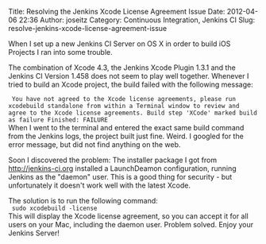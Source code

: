 Title: Resolving the Jenkins Xcode License Agreement Issue
Date: 2012-04-06 22:36
Author: joseitz
Category: Continuous Integration, Jenkins CI
Slug: resolve-jenkins-xcode-license-agreement-issue

When I set up a new Jenkins CI Server on OS X in order to build iOS
Projects I ran into some trouble.

The combination of Xcode 4.3, the Jenkins Xcode Plugin 1.3.1 and the
Jenkins CI Version 1.458 does not seem to play well together. Whenever I
tried to build an Xcode project, the build failed with the following
message:  

` You have not agreed to the Xcode license agreements, please run xcodebuild standalone from within a Terminal window to review and agree to the Xcode license agreements. Build step 'XCode' marked build as failure Finished: FAILURE`  
When I went to the terminal and entered the exact same build command
from the Jenkins logs, the project built just fine. Weird. I googled for
the error message, but did not find anything on the web.  
<!--more-->

Soon I discovered the problem: The installer package I got from
http://jenkins-ci.org installed a LaunchDeamon configuration, running
Jenkins as the "daemon" user. This is a good thing for security - but
unfortunately it doesn't work well with the latest Xcode.

The solution is to run the following command:  
` sudo xcodebuild -license`  
This will display the Xcode license agreement, so you can accept it for
all users on your Mac, including the daemon user. Problem solved. Enjoy
your Jenkins Server!
